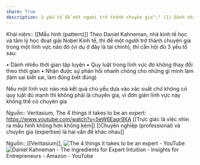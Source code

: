 ```yaml
---
share: True
description: 3 yếu tố để một người trở thành chuyên gia":" (1) Dành nhiều thời gian tập luyện, (2) Quy luật trong lĩnh vực đó không thay đổi theo thời gian, (3) Nhận được sự phản hồi nhanh chóng cho những gì mình làm
---
```

Khái niệm:: [[Mẫu hình (pattern)]]
Theo Daniel Kahneman, nhà kinh tế học và tâm lý học đoạt giải Nobel Kinh tế, thì để một người trở thành chuyên gia trong một lĩnh vực nào đó (ví dụ ở đây là tài chính), thì cần hội đủ 3 yếu tố sau:

• Dành nhiều thời gian tập luyện
• Quy luật trong lĩnh vực đó không thay đổi theo thời gian
• Nhận được sự phản hồi nhanh chóng cho những gì mình làm (làm sai biết sai, làm đúng biết đúng)

Nếu một lĩnh vực nào mà kết quả chủ yếu dựa vào xác suất chứ không có quy luật đủ mạnh thì không phải là chuyên gia, vì đơn giản lĩnh vực này không thể có chuyên gia

Nguồn:: Veritasium, The 4 things it takes to be an expert: https://www.youtube.com/watch?v=5eW6Eagr9XA
[[Trực giác là việc nhìn ra mẫu hình không hơn không kém]] 
[[Chuyên nghiệp (professional) và chuyên gia (expertise) là hai vấn đề khác nhau]] 

Nguồn:: [[Veritasium]], ![The 4 things it takes to be an expert - YouTube](https://www.youtube.com/watch?v=5eW6Eagr9XA)
![Daniel Kahneman - The Ingredients for Expert Intuition - Insights for Entrepreneurs - Amazon - YouTube](https://www.youtube.com/watch?v=ksopQLMQsq8)